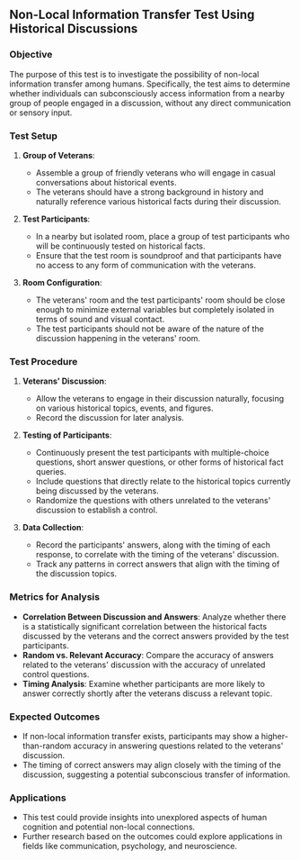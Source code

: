## Non-Local Information Transfer Test Using Historical Discussions

### Objective
The purpose of this test is to investigate the possibility of non-local information transfer among humans. Specifically, the test aims to determine whether individuals can subconsciously access information from a nearby group of people engaged in a discussion, without any direct communication or sensory input.

### Test Setup
1. **Group of Veterans**:
   - Assemble a group of friendly veterans who will engage in casual conversations about historical events.
   - The veterans should have a strong background in history and naturally reference various historical facts during their discussion.

2. **Test Participants**:
   - In a nearby but isolated room, place a group of test participants who will be continuously tested on historical facts.
   - Ensure that the test room is soundproof and that participants have no access to any form of communication with the veterans.

3. **Room Configuration**:
   - The veterans' room and the test participants' room should be close enough to minimize external variables but completely isolated in terms of sound and visual contact.
   - The test participants should not be aware of the nature of the discussion happening in the veterans' room.

### Test Procedure
1. **Veterans' Discussion**:
   - Allow the veterans to engage in their discussion naturally, focusing on various historical topics, events, and figures.
   - Record the discussion for later analysis.

2. **Testing of Participants**:
   - Continuously present the test participants with multiple-choice questions, short answer questions, or other forms of historical fact queries.
   - Include questions that directly relate to the historical topics currently being discussed by the veterans.
   - Randomize the questions with others unrelated to the veterans' discussion to establish a control.

3. **Data Collection**:
   - Record the participants' answers, along with the timing of each response, to correlate with the timing of the veterans' discussion.
   - Track any patterns in correct answers that align with the timing of the discussion topics.

### Metrics for Analysis
- **Correlation Between Discussion and Answers**: Analyze whether there is a statistically significant correlation between the historical facts discussed by the veterans and the correct answers provided by the test participants.
- **Random vs. Relevant Accuracy**: Compare the accuracy of answers related to the veterans' discussion with the accuracy of unrelated control questions.
- **Timing Analysis**: Examine whether participants are more likely to answer correctly shortly after the veterans discuss a relevant topic.

### Expected Outcomes
- If non-local information transfer exists, participants may show a higher-than-random accuracy in answering questions related to the veterans' discussion.
- The timing of correct answers may align closely with the timing of the discussion, suggesting a potential subconscious transfer of information.

### Applications
- This test could provide insights into unexplored aspects of human cognition and potential non-local connections.
- Further research based on the outcomes could explore applications in fields like communication, psychology, and neuroscience.


